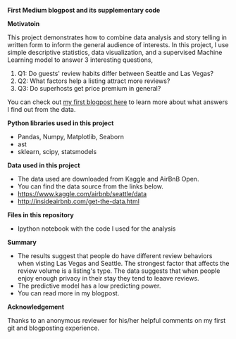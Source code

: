 
**First Medium blogpost and its supplementary code**

**Motivatoin**

This project demonstrates how to combine data analysis and story telling in written form to inform the general audience of interests.
In this project, I use simple descriptive statistics, data visualization, and a supervised Machine Learning model to answer 3 interesting questions,

1. Q1: Do guests' review habits differ between Seattle and Las Vegas?
1. Q2: What factors help a listing attract more reviews?
1. Q3: Do superhosts get price premium in general?

You can check out [my first blogpost here](https://medium.com/@reneeshiyanliu/a-naive-sleuth-on-airbnbs-cheapest-secret-weapon-user-reviews-d04f8d43555b) to learn more about what answers I find out from the data.

**Python libraries used in this project**

   - Pandas, Numpy, Matplotlib, Seaborn
   - ast
   - sklearn, scipy, statsmodels
   

**Data used in this project**

  - The data used are downloaded from Kaggle and AirBnB Open.
  - You can find the data source from the links below.
  - https://www.kaggle.com/airbnb/seattle/data
  - http://insideairbnb.com/get-the-data.html

**Files in this repository**

  - Ipython notebook with the code I used for the analysis
  
**Summary**

- The results suggest that people do have different review behaviors when visting Las Vegas and Seattle. The strongest factor that affects the review volume is a listing's type. The data suggests that when people enjoy enough privacy in their stay they tend to leaave reviews.
- The predictive model has a low predicting power.
- You can read more in my blogpost.

**Acknowledgement**

Thanks to an anonymous reviewer for his/her helpful comments on my first git and blogposting experience.
